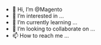 - 👋 Hi, I’m @Magento
- 👀 I’m interested in ...
- 🌱 I’m currently learning ...
- 💞️ I’m looking to collaborate on ...
- 📫 How to reach me ...

